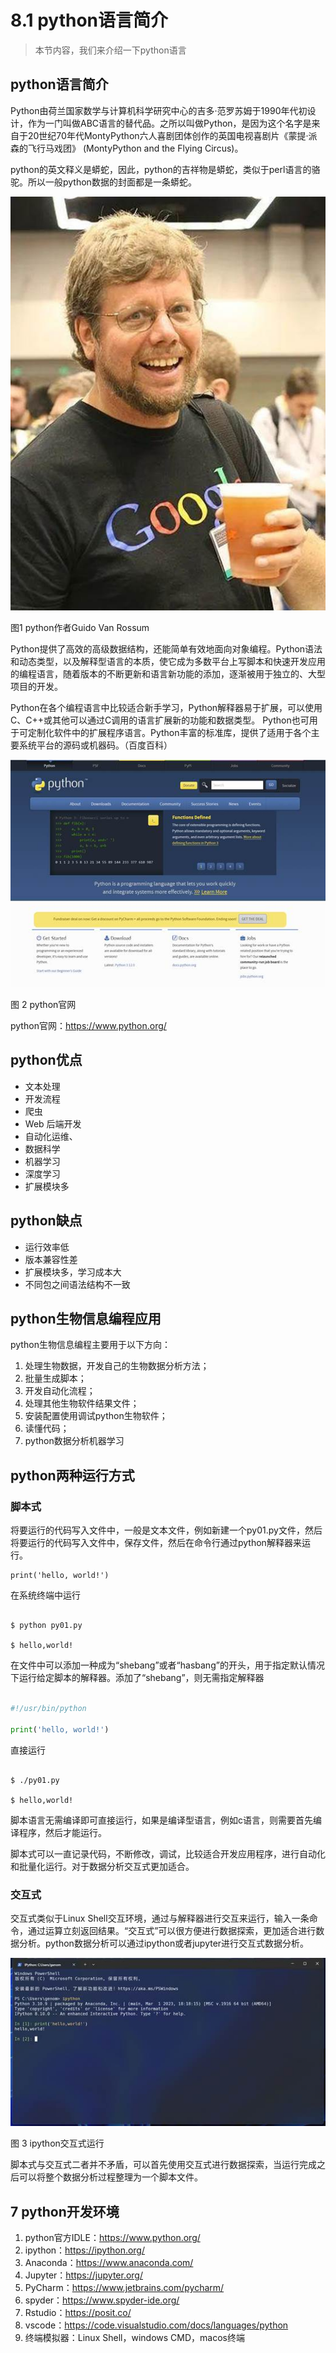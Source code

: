 # 8.1 python语言简介

> 本节内容，我们来介绍一下python语言

## python语言简介

Python由荷兰国家数学与计算机科学研究中心的吉多·范罗苏姆于1990年代初设计，作为一门叫做ABC语言的替代品。之所以叫做Python，是因为这个名字是来自于20世纪70年代MontyPython六人喜剧团体创作的英国电视喜剧片《蒙提·派森的飞行马戏团》 (MontyPython and the Flying Circus)。

python的英文释义是蟒蛇，因此，python的吉祥物是蟒蛇，类似于perl语言的骆驼。所以一般python数据的封面都是一条蟒蛇。

![img](./a1.assets/clip_image002.jpg)

图1 python作者Guido Van Rossum

Python提供了高效的高级数据结构，还能简单有效地面向对象编程。Python语法和动态类型，以及解释型语言的本质，使它成为多数平台上写脚本和快速开发应用的编程语言，随着版本的不断更新和语言新功能的添加，逐渐被用于独立的、大型项目的开发。

Python在各个编程语言中比较适合新手学习，Python解释器易于扩展，可以使用C、C++或其他可以通过C调用的语言扩展新的功能和数据类型。 Python也可用于可定制化软件中的扩展程序语言。Python丰富的标准库，提供了适用于各个主要系统平台的源码或机器码。（百度百科）

![img](./a1.assets/clip_image004.jpg)

图 2 python官网

python官网：<https://www.python.org/>

##  python优点

- 文本处理
- 开发流程
- 爬虫
- Web 后端开发
- 自动化运维、
- 数据科学
- 机器学习
- 深度学习
- 扩展模块多

## python缺点

- 运行效率低
- 版本兼容性差
- 扩展模块多，学习成本大
- 不同包之间语法结构不一致

## python生物信息编程应用

python生物信息编程主要用于以下方向：

1. 处理生物数据，开发自己的生物数据分析方法；
2. 批量生成脚本；
3. 开发自动化流程；
4. 处理其他生物软件结果文件；
5. 安装配置使用调试python生物软件；
6. 读懂代码；
7. python数据分析机器学习



## python两种运行方式

###  脚本式

将要运行的代码写入文件中，一般是文本文件，例如新建一个py01.py文件，然后将要运行的代码写入文件中，保存文件，然后在命令行通过python解释器来运行。

```shell
print('hello, world!')
```
在系统终端中运行
```shell

$ python py01.py

$ hello,world!
```


在文件中可以添加一种成为“shebang”或者“hasbang”的开头，用于指定默认情况下运行给定脚本的解释器。添加了“shebang”，则无需指定解释器
```python

#!/usr/bin/python

print('hello, world!')
```


直接运行
```

$ ./py01.py

$ hello,world!
```

脚本语言无需编译即可直接运行，如果是编译型语言，例如c语言，则需要首先编译程序，然后才能运行。

脚本式可以一直记录代码，不断修改，调试，比较适合开发应用程序，进行自动化和批量化运行。对于数据分析交互式更加适合。

### 交互式

交互式类似于Linux Shell交互环境，通过与解释器进行交互来运行，输入一条命令，通过运算立刻返回结果。“交互式”可以很方便进行数据探索，更加适合进行数据分析。python数据分析可以通过ipython或者jupyter进行交互式数据分析。

![img](./a1.assets/clip_image002-1708237801432-3.jpg)

图 3 ipython交互式运行

脚本式与交互式二者并不矛盾，可以首先使用交互式进行数据探索，当运行完成之后可以将整个数据分析过程整理为一个脚本文件。



## 7 python开发环境

1. python官方IDLE：https://www.python.org/
2. ipython：https://ipython.org/ 
3. Anaconda：https://www.anaconda.com/ 
4. Jupyter：https://jupyter.org/ 
5. PyCharm：https://www.jetbrains.com/pycharm/
6. spyder：https://www.spyder-ide.org/
7. Rstudio：https://posit.co/ 
9. vscode：https://code.visualstudio.com/docs/languages/python
10. 终端模拟器：Linux Shell，windows CMD，macos终端